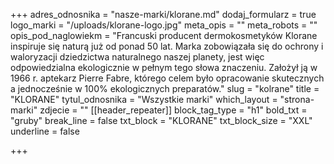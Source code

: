 +++
adres_odnosnika = "nasze-marki/klorane.md"
dodaj_formularz = true
logo_marki = "/uploads/klorane-logo.jpg"
meta_opis = ""
meta_robots = ""
opis_pod_naglowiekm = "Francuski producent dermokosmetyków Klorane inspiruje się naturą już od ponad 50 lat. Marka zobowiązała się do ochrony i waloryzacji dziedzictwa naturalnego naszej planety, jest więc odpowiedzialna ekologicznie w pełnym tego słowa znaczeniu. Założył ją w 1966 r. aptekarz Pierre Fabre, którego celem było opracowanie skutecznych a jednocześnie w 100% ekologicznych preparatów."
slug = "kolrane"
title = "KLORANE"
tytul_odnosnika = "Wszystkie marki"
which_layout = "strona-marki"
zdjecie = ""
[[header_repeater]]
block_tag_type = "h1"
bold_txt = "gruby"
break_line = false
txt_block = "KLORANE"
txt_block_size = "XXL"
underline = false

+++
